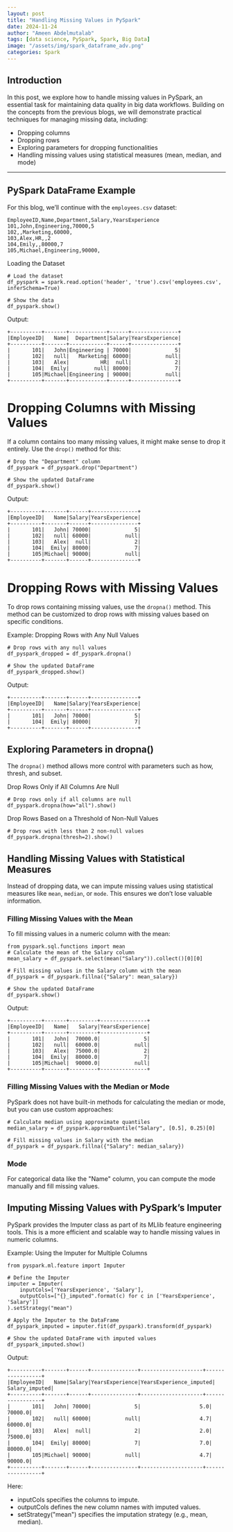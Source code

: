 ```yaml
---
layout: post
title: "Handling Missing Values in PySpark"
date: 2024-11-24
author: "Ameen Abdelmutalab"
tags: [data science, PySpark, Spark, Big Data]
image: "/assets/img/spark_dataframe_adv.png"
categories: Spark
---
```

## Introduction

In this post, we explore how to handle missing values in PySpark, an essential task for maintaining data quality in big data workflows. Building on the concepts from the previous blogs, we will demonstrate practical techniques for managing missing data, including:

- Dropping columns
- Dropping rows
- Exploring parameters for dropping functionalities
- Handling missing values using statistical measures (mean, median, and mode)

---

## PySpark DataFrame Example

For this blog, we’ll continue with the `employees.csv` dataset:

```
EmployeeID,Name,Department,Salary,YearsExperience
101,John,Engineering,70000,5
102,,Marketing,60000,
103,Alex,HR,,2
104,Emily,,80000,7
105,Michael,Engineering,90000,
```

Loading the Dataset

```
# Load the dataset
df_pyspark = spark.read.option('header', 'true').csv('employees.csv', inferSchema=True)

# Show the data
df_pyspark.show()
```

Output:

```
+----------+-------+------------+------+---------------+
|EmployeeID|   Name|  Department|Salary|YearsExperience|
+----------+-------+------------+------+---------------+
|       101|   John|Engineering | 70000|              5|
|       102|   null|   Marketing| 60000|           null|
|       103|   Alex|          HR|  null|              2|
|       104|  Emily|        null| 80000|              7|
|       105|Michael|Engineering | 90000|           null|
+----------+-------+------------+------+---------------+

```

# Dropping Columns with Missing Values

If a column contains too many missing values, it might make sense to drop it entirely. Use the `drop()` method for this:


```
# Drop the "Department" column
df_pyspark = df_pyspark.drop("Department")

# Show the updated DataFrame
df_pyspark.show()
```

Output:

```
+----------+-------+------+---------------+
|EmployeeID|   Name|Salary|YearsExperience|
+----------+-------+------+---------------+
|       101|   John| 70000|              5|
|       102|   null| 60000|           null|
|       103|   Alex|  null|              2|
|       104|  Emily| 80000|              7|
|       105|Michael| 90000|           null|
+----------+-------+------+---------------+
```

# Dropping Rows with Missing Values
To drop rows containing missing values, use the `dropna()` method. This method can be customized to drop rows with missing values based on specific conditions.

Example: Dropping Rows with Any Null Values

```
# Drop rows with any null values
df_pyspark_dropped = df_pyspark.dropna()

# Show the updated DataFrame
df_pyspark_dropped.show()
```

Output:

```
+----------+-------+------+---------------+
|EmployeeID|   Name|Salary|YearsExperience|
+----------+-------+------+---------------+
|       101|   John| 70000|              5|
|       104|  Emily| 80000|              7|
+----------+-------+------+---------------+
```

## Exploring Parameters in dropna()
The `dropna()` method allows more control with parameters such as how, thresh, and subset.

Drop Rows Only if All Columns Are Null
```
# Drop rows only if all columns are null
df_pyspark.dropna(how="all").show()
```

Drop Rows Based on a Threshold of Non-Null Values

```
# Drop rows with less than 2 non-null values
df_pyspark.dropna(thresh=2).show()
```

## Handling Missing Values with Statistical Measures

Instead of dropping data, we can impute missing values using statistical measures like `mean`, `median`, or `mode`. This ensures we don’t lose valuable information.

### Filling Missing Values with the Mean
To fill missing values in a numeric column with the mean:

```
from pyspark.sql.functions import mean
# Calculate the mean of the Salary column
mean_salary = df_pyspark.select(mean("Salary")).collect()[0][0]

# Fill missing values in the Salary column with the mean
df_pyspark = df_pyspark.fillna({"Salary": mean_salary})

# Show the updated DataFrame
df_pyspark.show()
```
Output:

```
+----------+-------+---------+---------------+
|EmployeeID|   Name|   Salary|YearsExperience|
+----------+-------+---------+---------------+
|       101|   John|  70000.0|              5|
|       102|   null|  60000.0|           null|
|       103|   Alex|  75000.0|              2|
|       104|  Emily|  80000.0|              7|
|       105|Michael|  90000.0|           null|
+----------+-------+---------+---------------+
```
### Filling Missing Values with the Median or Mode
PySpark does not have built-in methods for calculating the median or mode, but you can use custom approaches:

```
# Calculate median using approximate quantiles
median_salary = df_pyspark.approxQuantile("Salary", [0.5], 0.25)[0]

# Fill missing values in Salary with the median
df_pyspark = df_pyspark.fillna({"Salary": median_salary})
```
### Mode

For categorical data like the "Name" column, you can compute the mode manually and fill missing values.

## Imputing Missing Values with PySpark’s Imputer
PySpark provides the Imputer class as part of its MLlib feature engineering tools. This is a more efficient and scalable way to handle missing values in numeric columns.

Example: Using the Imputer for Multiple Columns

```
from pyspark.ml.feature import Imputer

# Define the Imputer
imputer = Imputer(
    inputCols=['YearsExperience', 'Salary'],
    outputCols=["{}_imputed".format(c) for c in ['YearsExperience', 'Salary']]
).setStrategy("mean")

# Apply the Imputer to the DataFrame
df_pyspark_imputed = imputer.fit(df_pyspark).transform(df_pyspark)

# Show the updated DataFrame with imputed values
df_pyspark_imputed.show()
```
Output:

```
+----------+-------+------+---------------+--------------------+-----------------+
|EmployeeID|   Name|Salary|YearsExperience|YearsExperience_imputed|   Salary_imputed|
+----------+-------+------+---------------+--------------------+-----------------+
|       101|   John| 70000|              5|                   5.0|         70000.0|
|       102|   null| 60000|           null|                   4.7|         60000.0|
|       103|   Alex|  null|              2|                   2.0|         75000.0|
|       104|  Emily| 80000|              7|                   7.0|         80000.0|
|       105|Michael| 90000|           null|                   4.7|         90000.0|
+----------+-------+------+---------------+--------------------+-----------------+
```
Here:

- inputCols specifies the columns to impute.
- outputCols defines the new column names with imputed values.
- setStrategy("mean") specifies the imputation strategy (e.g., mean, median).


